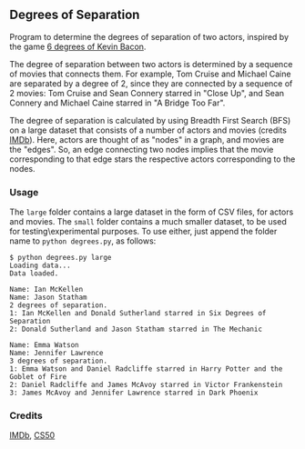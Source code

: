 ## Degrees of Separation

Program to determine the degrees of separation of two actors, inspired by the game [6 degrees of Kevin Bacon](https://en.wikipedia.org/wiki/Six_Degrees_of_Kevin_Bacon).   

The degree of separation between two actors is determined by a sequence of movies that connects them. For example, Tom Cruise and Michael Caine are separated by a degree of 2, since they are connected by a sequence of 2 movies: Tom Cruise and Sean Connery starred in "Close Up", and Sean Connery and Michael Caine starred in "A Bridge Too Far".  

The degree of separation is calculated by using Breadth First Search (BFS) on a large dataset that consists of a number of actors and movies (credits [IMDb](https://www.imdb.com/)). Here, actors are thought of as "nodes" in a graph, and movies are the "edges". So, an edge connecting two nodes implies that the movie corresponding to that edge stars the respective actors corresponding to the nodes.   

### Usage

The `large` folder contains a large dataset in the form of CSV files, for actors and movies. The `small` folder contains a much smaller dataset, to be used for testing\experimental purposes. To use either, just append the folder name to `python degrees.py`, as follows:  
```
$ python degrees.py large
Loading data...
Data loaded.

Name: Ian McKellen
Name: Jason Statham
2 degrees of separation.
1: Ian McKellen and Donald Sutherland starred in Six Degrees of Separation
2: Donald Sutherland and Jason Statham starred in The Mechanic

Name: Emma Watson
Name: Jennifer Lawrence
3 degrees of separation.
1: Emma Watson and Daniel Radcliffe starred in Harry Potter and the Goblet of Fire
2: Daniel Radcliffe and James McAvoy starred in Victor Frankenstein
3: James McAvoy and Jennifer Lawrence starred in Dark Phoenix
```

### Credits
[IMDb](https://www.imdb.com/), [CS50](https://learning.edx.org/course/course-v1:HarvardX+CS50AI+1T2020/home)